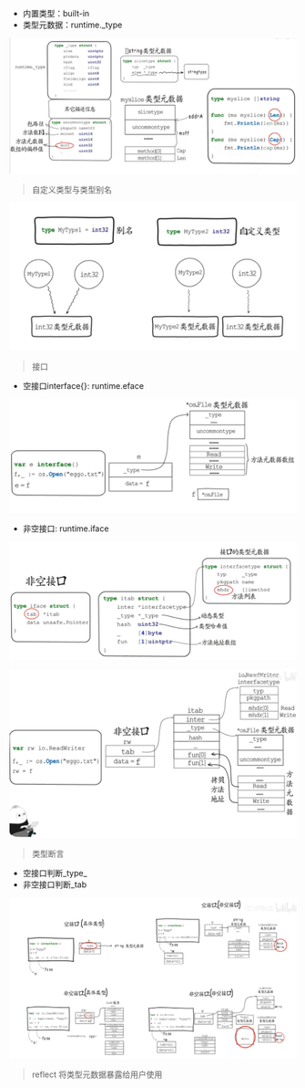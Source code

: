

+ 内置类型：built-in
+ 类型元数据：runtime._type

![image-20220428233712764](../images/image-20220428233712764.png)

> 自定义类型与类型别名

![image-20220428233919136](../images/image-20220428233919136.png)

> 接口

+ 空接口interface{}: runtime.eface

![image-20220428234344117](../images/image-20220428234344117.png)

+ 非空接口: runtime.iface

![image-20220428234557041](../images/image-20220428234557041.png)



![image-20220428234749944](../images/image-20220428234749944.png)

> 类型断言

+ 空接口判断_type_
+ 非空接口判断_tab

![image-20220428235626020](../images/image-20220428235626020.png)

> reflect 将类型元数据暴露给用户使用